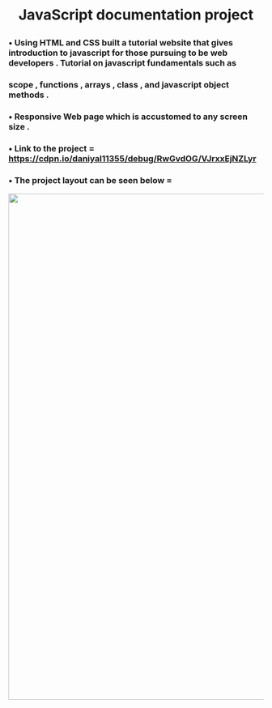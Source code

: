 # <p align = "center" > JavaScript documentation project </p>   

###  • Using HTML and CSS built a tutorial website that gives introduction to javascript for those pursuing to be web developers . Tutorial on javascript fundamentals such as 
###    scope , functions , arrays , class , and javascript object methods .
###  • Responsive Web page which is accustomed to any screen size . 
###  • Link to the project = https://cdpn.io/daniyal11355/debug/RwGvdOG/VJrxxEjNZLyr 
###  • The project layout can be seen below = 


<p align = "center" >
<img src="https://github.com/aqib-javed1119/Projects/blob/main/Projects/Web%20dev%20projects/Responsive%20Web%20design%20projects/JavaScript%20documentation%20project/Video.gif" width="1250" height="1000" />
